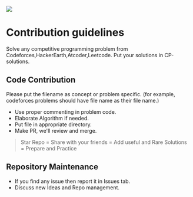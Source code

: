 ![](https://github.blog/wp-content/uploads/2017/07/26907140-17679408-4ba6-11e7-99c0-77f6a2aa5f60.jpg?w=1200)
# Contribution guidelines
Solve any competitive programming problem from Codeforces,HackerEarth,Atcoder,Leetcode. Put your solutions in CP-solutions.

## Code Contribution 

Please put the filename as concept or problem specific. (for example, codeforces problems should have file name as their file name.)
- Use proper commenting in problem code.
- Elaborate Algorithm if needed.
- Put file in appropriate directory.
- Make PR, we'll review and merge.

> Star Repo = Share with your friends = Add useful and Rare Solutions = Prepare and Practice

## Repository Maintenance
- If you find any issue then report it in Issues tab.
- Discuss new Ideas and Repo management. 

